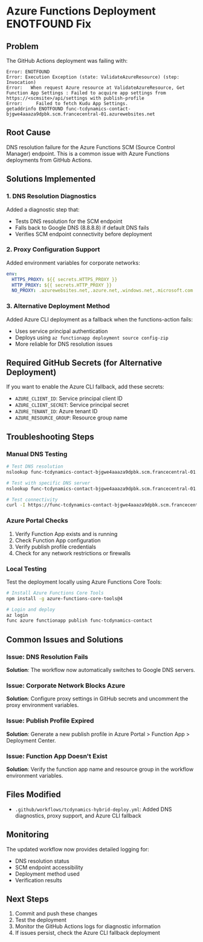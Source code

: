 # Azure Functions Deployment ENOTFOUND Fix

## Problem

The GitHub Actions deployment was failing with:

```
Error: ENOTFOUND
Error: Execution Exception (state: ValidateAzureResource) (step: Invocation)
Error:   When request Azure resource at ValidateAzureResource, Get Function App Settings : Failed to acquire app settings from https://<scmsite>/api/settings with publish-profile
Error:     Failed to fetch Kudu App Settings.
getaddrinfo ENOTFOUND func-tcdynamics-contact-bjgwe4aaaza9dpbk.scm.francecentral-01.azurewebsites.net
```

## Root Cause

DNS resolution failure for the Azure Functions SCM (Source Control Manager) endpoint. This is a common issue with Azure Functions deployments from GitHub Actions.

## Solutions Implemented

### 1. DNS Resolution Diagnostics

Added a diagnostic step that:

- Tests DNS resolution for the SCM endpoint
- Falls back to Google DNS (8.8.8.8) if default DNS fails
- Verifies SCM endpoint connectivity before deployment

### 2. Proxy Configuration Support

Added environment variables for corporate networks:

```yaml
env:
  HTTPS_PROXY: ${{ secrets.HTTPS_PROXY }}
  HTTP_PROXY: ${{ secrets.HTTP_PROXY }}
  NO_PROXY: .azurewebsites.net,.azure.net,.windows.net,.microsoft.com
```

### 3. Alternative Deployment Method

Added Azure CLI deployment as a fallback when the functions-action fails:

- Uses service principal authentication
- Deploys using `az functionapp deployment source config-zip`
- More reliable for DNS resolution issues

## Required GitHub Secrets (for Alternative Deployment)

If you want to enable the Azure CLI fallback, add these secrets:

- `AZURE_CLIENT_ID`: Service principal client ID
- `AZURE_CLIENT_SECRET`: Service principal secret
- `AZURE_TENANT_ID`: Azure tenant ID
- `AZURE_RESOURCE_GROUP`: Resource group name

## Troubleshooting Steps

### Manual DNS Testing

```bash
# Test DNS resolution
nslookup func-tcdynamics-contact-bjgwe4aaaza9dpbk.scm.francecentral-01.azurewebsites.net

# Test with specific DNS server
nslookup func-tcdynamics-contact-bjgwe4aaaza9dpbk.scm.francecentral-01.azurewebsites.net 8.8.8.8

# Test connectivity
curl -I https://func-tcdynamics-contact-bjgwe4aaaza9dpbk.scm.francecentral-01.azurewebsites.net
```

### Azure Portal Checks

1. Verify Function App exists and is running
2. Check Function App configuration
3. Verify publish profile credentials
4. Check for any network restrictions or firewalls

### Local Testing

Test the deployment locally using Azure Functions Core Tools:

```bash
# Install Azure Functions Core Tools
npm install -g azure-functions-core-tools@4

# Login and deploy
az login
func azure functionapp publish func-tcdynamics-contact
```

## Common Issues and Solutions

### Issue: DNS Resolution Fails

**Solution**: The workflow now automatically switches to Google DNS servers.

### Issue: Corporate Network Blocks Azure

**Solution**: Configure proxy settings in GitHub secrets and uncomment the proxy environment variables.

### Issue: Publish Profile Expired

**Solution**: Generate a new publish profile in Azure Portal > Function App > Deployment Center.

### Issue: Function App Doesn't Exist

**Solution**: Verify the function app name and resource group in the workflow environment variables.

## Files Modified

- `.github/workflows/tcdynamics-hybrid-deploy.yml`: Added DNS diagnostics, proxy support, and Azure CLI fallback

## Monitoring

The updated workflow now provides detailed logging for:

- DNS resolution status
- SCM endpoint accessibility
- Deployment method used
- Verification results

## Next Steps

1. Commit and push these changes
2. Test the deployment
3. Monitor the GitHub Actions logs for diagnostic information
4. If issues persist, check the Azure CLI fallback deployment
